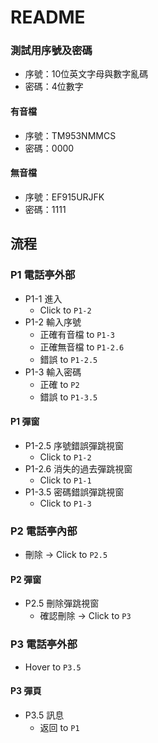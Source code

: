 # README

### 測試用序號及密碼
* 序號：10位英文字母與數字亂碼
* 密碼：4位數字

#### 有音檔
* 序號：TM953NMMCS
* 密碼：0000

#### 無音檔
* 序號：EF915URJFK
* 密碼：1111


## 流程

### P1 電話亭外部
* P1-1 進入
    - Click to `P1-2`
* P1-2 輸入序號
    - 正確有音檔 to `P1-3`
    - 正確無音檔 to `P1-2.6`
    - 錯誤 to `P1-2.5`
* P1-3 輸入密碼
    - 正確 to `P2`
    - 錯誤 to `P1-3.5`

#### P1 彈窗
* P1-2.5 序號錯誤彈跳視窗
    - Click to `P1-2`
* P1-2.6 消失的過去彈跳視窗
    - Click to `P1-1`
* P1-3.5 密碼錯誤彈跳視窗
    - Click to `P1-3`

### P2 電話亭內部
* 刪除 → Click to `P2.5`

#### P2 彈窗
* P2.5 刪除彈跳視窗
    - 確認刪除 → Click to `P3`

### P3 電話亭外部
* Hover to `P3.5`

#### P3 彈頁
* P3.5 訊息
    - 返回 to `P1`